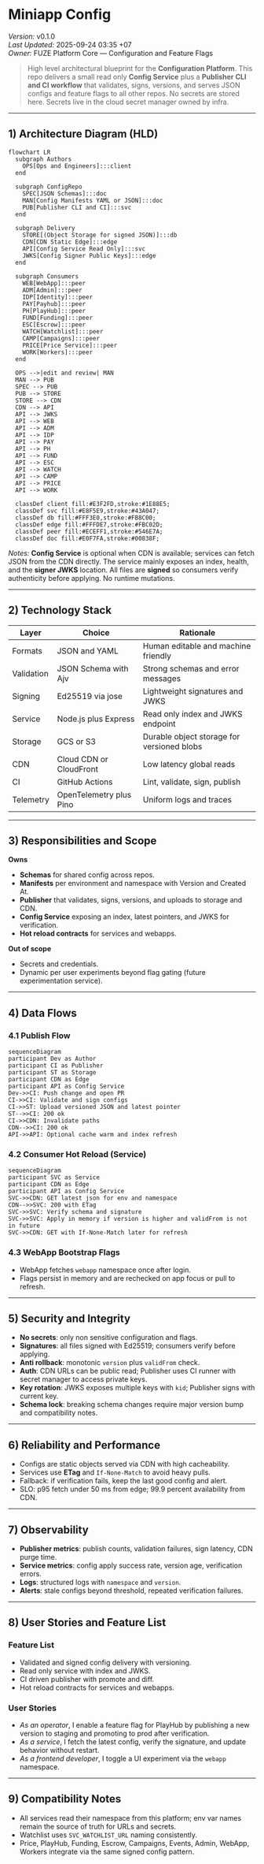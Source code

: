 # Miniapp Config
*Version:* v0.1.0  
*Last Updated:* 2025-09-24 03:35 +07  
*Owner:* FUZE Platform Core — Configuration and Feature Flags

> High level architectural blueprint for the **Configuration Platform**. This repo delivers a small read only **Config Service** plus a **Publisher CLI and CI workflow** that validates, signs, versions, and serves JSON configs and feature flags to all other repos. No secrets are stored here. Secrets live in the cloud secret manager owned by infra.

---

## 1) Architecture Diagram (HLD)
```mermaid
flowchart LR
  subgraph Authors
    OPS[Ops and Engineers]:::client
  end

  subgraph ConfigRepo
    SPEC[JSON Schemas]:::doc
    MAN[Config Manifests YAML or JSON]:::doc
    PUB[Publisher CLI and CI]:::svc
  end

  subgraph Delivery
    STORE[(Object Storage for signed JSON)]:::db
    CDN[CDN Static Edge]:::edge
    API[Config Service Read Only]:::svc
    JWKS[Config Signer Public Keys]:::edge
  end

  subgraph Consumers
    WEB[WebApp]:::peer
    ADM[Admin]:::peer
    IDP[Identity]:::peer
    PAY[Payhub]:::peer
    PH[PlayHub]:::peer
    FUND[Funding]:::peer
    ESC[Escrow]:::peer
    WATCH[Watchlist]:::peer
    CAMP[Campaigns]:::peer
    PRICE[Price Service]:::peer
    WORK[Workers]:::peer
  end

  OPS -->|edit and review| MAN
  MAN --> PUB
  SPEC --> PUB
  PUB --> STORE
  STORE --> CDN
  CDN --> API
  API --> JWKS
  API --> WEB
  API --> ADM
  API --> IDP
  API --> PAY
  API --> PH
  API --> FUND
  API --> ESC
  API --> WATCH
  API --> CAMP
  API --> PRICE
  API --> WORK

  classDef client fill:#E3F2FD,stroke:#1E88E5;
  classDef svc fill:#E8F5E9,stroke:#43A047;
  classDef db fill:#FFF3E0,stroke:#FB8C00;
  classDef edge fill:#FFFDE7,stroke:#FBC02D;
  classDef peer fill:#ECEFF1,stroke:#546E7A;
  classDef doc fill:#E0F7FA,stroke:#00838F;
```
*Notes:* **Config Service** is optional when CDN is available; services can fetch JSON from the CDN directly. The service mainly exposes an index, health, and the **signer JWKS** location. All files are **signed** so consumers verify authenticity before applying. No runtime mutations.

---

## 2) Technology Stack
| Layer | Choice | Rationale |
|---|---|---|
| Formats | JSON and YAML | Human editable and machine friendly |
| Validation | JSON Schema with Ajv | Strong schemas and error messages |
| Signing | Ed25519 via jose | Lightweight signatures and JWKS |
| Service | Node.js plus Express | Read only index and JWKS endpoint |
| Storage | GCS or S3 | Durable object storage for versioned blobs |
| CDN | Cloud CDN or CloudFront | Low latency global reads |
| CI | GitHub Actions | Lint, validate, sign, publish |
| Telemetry | OpenTelemetry plus Pino | Uniform logs and traces |

---

## 3) Responsibilities and Scope
**Owns**
- **Schemas** for shared config across repos.  
- **Manifests** per environment and namespace with Version and Created At.  
- **Publisher** that validates, signs, versions, and uploads to storage and CDN.  
- **Config Service** exposing an index, latest pointers, and JWKS for verification.  
- **Hot reload contracts** for services and webapps.

**Out of scope**
- Secrets and credentials.  
- Dynamic per user experiments beyond flag gating (future experimentation service).

---

## 4) Data Flows

### 4.1 Publish Flow
```mermaid
sequenceDiagram
participant Dev as Author
participant CI as Publisher
participant ST as Storage
participant CDN as Edge
participant API as Config Service
Dev->>CI: Push change and open PR
CI->>CI: Validate and sign configs
CI->>ST: Upload versioned JSON and latest pointer
ST-->>CI: 200 ok
CI->>CDN: Invalidate paths
CDN-->>CI: 200 ok
API->>API: Optional cache warm and index refresh
```

### 4.2 Consumer Hot Reload (Service)
```mermaid
sequenceDiagram
participant SVC as Service
participant CDN as Edge
participant API as Config Service
SVC->>CDN: GET latest json for env and namespace
CDN-->>SVC: 200 with ETag
SVC->>SVC: Verify schema and signature
SVC->>SVC: Apply in memory if version is higher and validFrom is not in future
SVC->>CDN: GET with If-None-Match later for refresh
```

### 4.3 WebApp Bootstrap Flags
- WebApp fetches `webapp` namespace once after login.  
- Flags persist in memory and are rechecked on app focus or pull to refresh.

---

## 5) Security and Integrity
- **No secrets**: only non sensitive configuration and flags.  
- **Signatures**: all files signed with Ed25519; consumers verify before applying.  
- **Anti rollback**: monotonic `version` plus `validFrom` check.  
- **Auth**: CDN URLs can be public read; Publisher uses CI runner with secret manager to access private keys.  
- **Key rotation**: JWKS exposes multiple keys with `kid`; Publisher signs with current key.  
- **Schema lock**: breaking schema changes require major version bump and compatibility notes.

---

## 6) Reliability and Performance
- Configs are static objects served via CDN with high cacheability.  
- Services use **ETag** and `If-None-Match` to avoid heavy pulls.  
- Fallback: if verification fails, keep the last good config and alert.  
- SLO: p95 fetch under 50 ms from edge; 99.9 percent availability from CDN.

---

## 7) Observability
- **Publisher metrics**: publish counts, validation failures, sign latency, CDN purge time.  
- **Service metrics**: config apply success rate, version age, verification errors.  
- **Logs**: structured logs with `namespace` and `version`.  
- **Alerts**: stale configs beyond threshold, repeated verification failures.

---

## 8) User Stories and Feature List
### Feature List
- Validated and signed config delivery with versioning.  
- Read only service with index and JWKS.  
- CI driven publisher with promote and diff.  
- Hot reload contracts for services and webapps.

### User Stories
- *As an operator*, I enable a feature flag for PlayHub by publishing a new version to staging and promoting to prod after verification.  
- *As a service*, I fetch the latest config, verify the signature, and update behavior without restart.  
- *As a frontend developer*, I toggle a UI experiment via the `webapp` namespace.

---

## 9) Compatibility Notes
- All services read their namespace from this platform; env var names remain the source of truth for URLs and secrets.  
- Watchlist uses `SVC_WATCHLIST_URL` naming consistently.  
- Price, PlayHub, Funding, Escrow, Campaigns, Events, Admin, WebApp, Workers integrate via the same signed config pattern.
